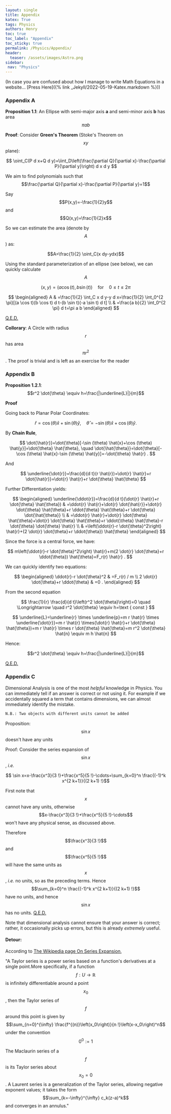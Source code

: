 ```yaml
---
layout: single
title: Appendix
katex: True
tags: Physics
authors: Henry
toc: true
toc_label: "Appendix"
toc_sticky: true
permalink: /Physics/Appendix/
header:
  teaser: /assets/images/Astro.png
sidebar:
 nav: "Physics"
---
```


(In case you are confused about how I manage to write Math Equations in a website...
[Press Here]({% link _Jekyll/2022-05-19-Katex.markdown %}))

### Appendix A
**Proposition 1.1**: An Ellipse with semi-major axis **a** and semi-minor axis **b**  has area $$\pi ab $$

**Proof**:
Consider **Green's Theorem** (Stoke's Theorem on $$xy$$ plane):

$$
\oint_C(P d x+Q d y)=\iint_D\left(\frac{\partial Q}{\partial x}-\frac{\partial P}{\partial y}\right) d x d y
$$

We aim to find polynomials such that $$\frac{\partial Q}{\partial x}-\frac{\partial P}{\partial y}=1$$

Say $$P(x,y)=-\frac{1}{2}y$$ and $$Q(x,y)=\frac{1}{2}x$$

So we can estimate the area (denote by $$A$$) as:

$$A=\frac{1}{2} \oint_C(x dy-ydx)$$

Using the standard parameterization of an ellipse (see below), we can quickly calculate $$A$$

$${\displaystyle (x,y)=(a\cos(t),b\sin(t))\quad {\text{for}}\quad 0\leq t\leq 2\pi }$$


$$
\begin{aligned}
A & =\frac{1}{2} \int_C x d y-y d x=\frac{1}{2} \int_0^{2 \pi}[(a \cos t)(b \cos t) d t-(b \sin t)(-a \sin t) d t] \\
& =\frac{a b}{2} \int_0^{2 \pi} d t=\pi a b
\end{aligned}
$$

 [Q.E.D.](https://en.wikipedia.org/wiki/Q.E.D.)

**Collorary**: A Circle with radius $$r$$ has area $$ \pi r^2$$. The proof is trivial and is left as an exercise for the reader

### Appendix B
**Proposition 1.2.1**: $$r^2 \dot{\theta} \equiv h=\frac{|\underline{L}|}{m}$$

**Proof**

Going back to Planar Polar Coordinates:

$$
\hat{r}=\cos (\theta) \hat{x}+\sin (\theta) \hat{y}, \quad \hat{\theta}=-\sin (\theta) \hat{x}+\cos (\theta) \hat{y} .
$$

By **Chain Rule**,

$$
\dot{\hat{r}}=\dot{\theta}[-\sin (\theta) \hat{x}+\cos (\theta) \hat{y}]=\dot{\theta} \hat{\theta}, \quad \dot{\hat{\theta}}=\dot{\theta}[-\cos (\theta) \hat{x}-\sin (\theta) \hat{y}]=-\dot{\theta} \hat{r} .
$$

And 

$$
\underline{\dot{r}}=\frac{d}{d t}(r \hat{r})=\dot{r} \hat{r}+r \dot{\hat{r}}=\dot{r} \hat{r}+r \dot{\theta} \hat{\theta}
$$

Further Differentiation yields:

$$
\begin{aligned}
\underline{\ddot{r}}=\frac{d}{d t}(\dot{r} \hat{r}+r \dot{\theta} \hat{\theta}) & =\ddot{r} \hat{r}+\dot{r} \dot{\hat{r}}+\dot{r} \dot{\theta} \hat{\theta}+r \ddot{\theta} \hat{\theta}+r \dot{\theta} \dot{\hat{\theta}} \\
& =\ddot{r} \hat{r}+\dot{r} \dot{\theta} \hat{\theta}+\dot{r} \dot{\theta} \hat{\theta}+r \ddot{\theta} \hat{\theta}-r \dot{\theta} \dot{\theta} \hat{r} \\
& =\left(\ddot{r}-r \dot{\theta}^2\right) \hat{r}+(2 \dot{r} \dot{\theta}+r \ddot{\theta}) \hat{\theta}
\end{aligned}
$$

Since the force is a central force, we have:

$$
m\left(\ddot{r}-r \dot{\theta}^2\right) \hat{r}+m(2 \dot{r} \dot{\theta}+r \ddot{\theta}) \hat{\theta}=F_r(r) \hat{r} .
$$

We can quickly identify two equations:

$$
\begin{aligned}
\ddot{r}-r \dot{\theta}^2 & =F_r(r) / m \\
2 \dot{r} \dot{\theta}+r \ddot{\theta} & =0 .
\end{aligned}
$$

From the second equation

$$
\frac{1}{r} \frac{d}{d t}\left(r^2 \dot{\theta}\right)=0 \quad \Longrightarrow \quad r^2 \dot{\theta} \equiv h=\text { const }
$$

$$
\underline{L}=\underline{r} \times \underline{p}=m r \hat{r} \times \underline{\dot{r}}=m r \hat{r} \times(\dot{r} \hat{r}+r \dot{\theta} \hat{\theta})=m r \hat{r} \times r \dot{\theta} \hat{\theta}=m r^2 \dot{\theta} \hat{n} \equiv m h \hat{n}
$$

Hence:

$$r^2 \dot{\theta} \equiv h=\frac{|\underline{L}|}{m}$$

[Q.E.D.](https://en.wikipedia.org/wiki/Q.E.D.)

### Appendix C

Dimensional Analysis is one of the most *helpful* knowledge in Physics. You can immediately tell if an answer is correct or not using it. For example if we accidentally squared a term that contains dimensions, we can almost immediately identify the mistake. 

```bash
N.B.: Two objects with different units cannot be added
```

Proposition: $$\sin x$$ doesn't have any units

Proof: Consider the series expansion of $$\sin x$$, *i.e.*

$$ \sin x=x-\frac{x^3}{3 !}+\frac{x^5}{5 !}-\cdots=\sum_{k=0}^n \frac{(-1)^k x^{2 k+1}}{(2 k+1) !}$$

First note that $$x$$ cannot have any units, otherwise $$x-\frac{x^3}{3 !}+\frac{x^5}{5 !}-\cdots$$ won't have any physical sense, as discussed above. 

Therefore $$\frac{x^3}{3 !}$$ and $$\frac{x^5}{5 !}$$ will have the same units as $$x$$, *i.e.* no units, so as the preceding terms. Hence $$\sum_{k=0}^n \frac{(-1)^k x^{2 k+1}}{(2 k+1) !}$$ have no units, and hence $$\sin x$$ has no units. [Q.E.D.](https://en.wikipedia.org/wiki/Q.E.D.)

Note that dimensional analysis cannot ensure that your answer is correct; rather, it occasionally picks up errors, but this is already *extremely* useful.




#### Detour:
According to [The Wikipedia page On Series Expansion](https://en.wikipedia.org/wiki/Series_expansion),

"A Taylor series is a power series based on a function's derivatives at a single point.More specifically, if a function $$f: U \rightarrow \mathbb{R}$$ is infinitely differentiable around a point $$x_0$$, then the Taylor series of $$f$$ around this point is given by $$\sum_{n=0}^{\infty} \frac{f^{(n)}\left(x_0\right)}{n !}\left(x-x_0\right)^n$$ under the convention $$0^0:=1$$


The Maclaurin series of a $$f$$ is its Taylor series about $$x_0=0$$ . A Laurent series is a generalization of the Taylor series, allowing negative exponent values; it takes the form $$\sum_{k=-\infty}^{\infty} c_k(z-a)^k$$ and converges in an annulus."








